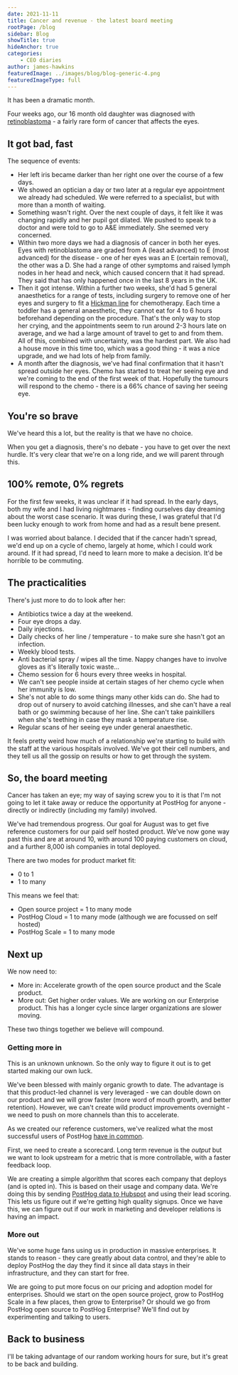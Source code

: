 ```yaml
---
date: 2021-11-11
title: Cancer and revenue - the latest board meeting
rootPage: /blog
sidebar: Blog
showTitle: true
hideAnchor: true
categories:
    - CEO diaries
author: james-hawkins
featuredImage: ../images/blog/blog-generic-4.png
featuredImageType: full
---
```


It has been a dramatic month.

Four weeks ago, our 16 month old daughter was diagnosed with [retinoblastoma](https://www.nhs.uk/conditions/retinoblastoma/#:~:text=Retinoblastoma%20is%20cancer%20of%20the,form%20a%20cancer%20called%20retinoblastoma.) - a fairly rare form of cancer that affects the eyes.

## It got bad, fast

The sequence of events:

* Her left iris became darker than her right one over the course of a few days.
* We showed an optician a day or two later at a regular eye appointment we already had scheduled. We were referred to a specialist, but with more than a month of waiting.
* Something wasn't right. Over the next couple of days, it felt like it was changing rapidly and her pupil got dilated. We pushed to speak to a doctor and were told to go to A&E immediately. She seemed very concerned.
* Within two more days we had a diagnosis of cancer in both her eyes. Eyes with retinoblastoma are graded from A (least advanced) to E (most advanced) for the disease - one of her eyes was an E (certain removal), the other was a D. She had a range of other symptoms and raised lymph nodes in her head and neck, which caused concern that it had spread. They said that has only happened once in the last 8 years in the UK.
* Then it got intense. Within a further two weeks, she'd had 5 general anaesthetics for a range of tests, including surgery to remove one of her eyes and surgery to fit a [Hickman line](https://en.wikipedia.org/wiki/Hickman_line) for chemotherapy. Each time a toddler has a general anaesthetic, they cannot eat for 4 to 6 hours beforehand depending on the procedure. That's the only way to stop her crying, and the appointments seem to run around 2-3 hours late on average, and we had a large amount of travel to get to and from them. All of this, combined with uncertainty, was the hardest part. We also had a house move in this time too, which was a good thing - it was a nice upgrade, and we had lots of help from family.
* A month after the diagnosis, we've had final confirmation that it hasn't spread outside her eyes. Chemo has started to treat her seeing eye and we're coming to the end of the first week of that. Hopefully the tumours will respond to the chemo - there is a 66% chance of saving her seeing eye.

## You're so brave

We've heard this a lot, but the reality is that we have no choice.

When you get a diagnosis, there's no debate - you have to get over the next hurdle. It's very clear that we're on a long ride, and we will parent through this.

## 100% remote, 0% regrets

For the first few weeks, it was unclear if it had spread. In the early days, both my wife and I had living nightmares - finding ourselves day dreaming about the worst case scenario. It was during these, I was grateful that I'd been lucky enough to work from home and had as a result bene present.

I was worried about balance. I decided that if the cancer hadn't spread, we'd end up on a cycle of chemo, largely at home, which I could work around. If it had spread, I'd need to learn more to make a decision. It'd be horrible to be commuting.

## The practicalities

There's just more to do to look after her:

* Antibiotics twice a day at the weekend.
* Four eye drops a day.
* Daily injections.
* Daily checks of her line / temperature - to make sure she hasn't got an infection.
* Weekly blood tests.
* Anti bacterial spray / wipes all the time. Nappy changes have to involve gloves as it's literally toxic waste...
* Chemo session for 6 hours every three weeks in hospital.
* We can't see people inside at certain stages of her chemo cycle when her immunity is low.
* She's not able to do some things many other kids can do. She had to drop out of nursery to avoid catching illnesses, and she can't have a real bath or go swimming because of her line. She can't take painkillers when she's teething in case they mask a temperature rise.
* Regular scans of her seeing eye under general anaesthetic.

It feels pretty weird how much of a relationship we're starting to build with the staff at the various hospitals involved. We've got their cell numbers, and they tell us all the gossip on results or how to get through the system. 

## So, the board meeting

Cancer has taken an eye; my way of saying screw you to it is that I'm not going to let it take away or reduce the opportunity at PostHog for anyone - directly or indirectly (including my family) involved.

We've had tremendous progress. Our goal for August was to get five reference customers for our paid self hosted product. We've now gone way past this and are at around 10, with around 100 paying customers on cloud, and a further 8,000 ish companies in total deployed.

There are two modes for product market fit:

* 0 to 1
* 1 to many

This means we feel that:

* Open source project = 1 to many mode
* PostHog Cloud = 1 to many mode (although we are focussed on self hosted)
* PostHog Scale = 1 to many mode

## Next up

We now need to:

* More in: Accelerate growth of the open source product and the Scale product.
* More out: Get higher order values. We are working on our Enterprise product. This has a longer cycle since larger organizations are slower moving.

These two things together we believe will compound.

### Getting more in

This is an unknown unknown. So the only way to figure it out is to get started making our own luck.

We've been blessed with mainly organic growth to date. The advantage is that this product-led channel is very leveraged - we can double down on our product and we will grow faster (more word of mouth growth, and better retention). However, we can't create wild product improvements overnight - we need to push on more channels than this to accelerate.

As we created our reference customers, we've realized what the most successful users of PostHog [have in common](/handbook/strategy/strategy).

First, we need to create a scorecard. Long term revenue is the _output_ but we want to look upstream for a metric that is more controllable, with a faster feedback loop.

We are creating a simple algorithm that scores each company that deploys (and is opted in). This is based on their usage and company data. We're doing this by sending [PostHog data to Hubspot](https://github.com/PostHog/hubspot-plugin) and using their lead scoring. This lets us figure out if we're getting high quality signups. Once we have this, we can figure out if our work in marketing and developer relations is having an impact.

### More out

We've some huge fans using us in production in massive enterprises. It stands to reason - they care greatly about data control, and they're able to deploy PostHog the day they find it since all data stays in their infrastructure, and they can start for free.

We are going to put more focus on our pricing and adoption model for enterprises. Should we start on the open source project, grow to PostHog Scale in a few places, then grow to Enterprise? Or should we go from PostHog open source to PostHog Enterprise? We'll find out by experimenting and talking to users.

## Back to business

I'll be taking advantage of our random working hours for sure, but it's great to be back and building.